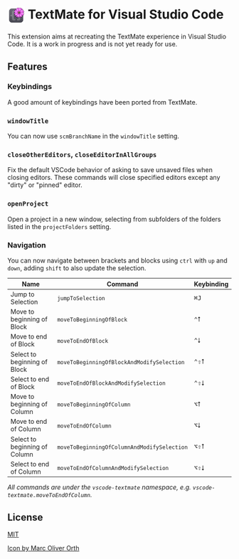# <img src="./icon.png" style="width:1.4em;vertical-align:middle;line-height:0;"> TextMate for Visual Studio Code

This extension aims at recreating the TextMate experience in Visual Studio Code. It is a work in progress and is not yet ready for use.

## Features

### Keybindings

A good amount of keybindings have been ported from TextMate.

### `windowTitle`

You can now use `scmBranchName` in the `windowTitle` setting.

### `closeOtherEditors`, `closeEditorInAllGroups`

Fix the default VSCode behavior of asking to save unsaved files when closing editors.
These commands will close specified editors except any "dirty" or "pinned" editor.

### `openProject`

Open a project in a new window, selecting from subfolders of the folders listed in the `projectFolders` setting.

### Navigation

You can now navigate between brackets and blocks using `ctrl` with `up` and `down`, adding `shift` to also update the selection.

| Name | Command | Keybinding |
| ---- | ------- | ---------- |
| Jump to Selection | `jumpToSelection` | <kbd>⌘J</kbd> |
| Move to beginning of Block | `moveToBeginningOfBlock` | <kbd>⌃⭡</kbd> |
| Move to end of Block | `moveToEndOfBlock` | <kbd>⌃⭣</kbd> |
| Select to beginning of Block | `moveToBeginningOfBlockAndModifySelection` | <kbd>⌃⇧⭡</kbd> |
| Select to end of Block | `moveToEndOfBlockAndModifySelection` | <kbd>⌃⇧⭣</kbd> |
| Move to beginning of Column | `moveToBeginningOfColumn` | <kbd>⌥⭡</kbd> |
| Move to end of Column | `moveToEndOfColumn` | <kbd>⌥⭣</kbd> |
| Select to beginning of Column | `moveToBeginningOfColumnAndModifySelection` | <kbd>⌥⇧⭡</kbd> |
| Select to end of Column | `moveToEndOfColumnAndModifySelection` | <kbd>⌥⇧⭣</kbd> |

_All commands are under the `vscode-textmate` namespace, e.g. `vscode-textmate.moveToEndOfColumn`._

## License

[MIT](LICENSE)

[Icon by Marc Oliver Orth](https://github.com/marc2o/TextMate-macOS-Icon/blob/main/LICENSE)

